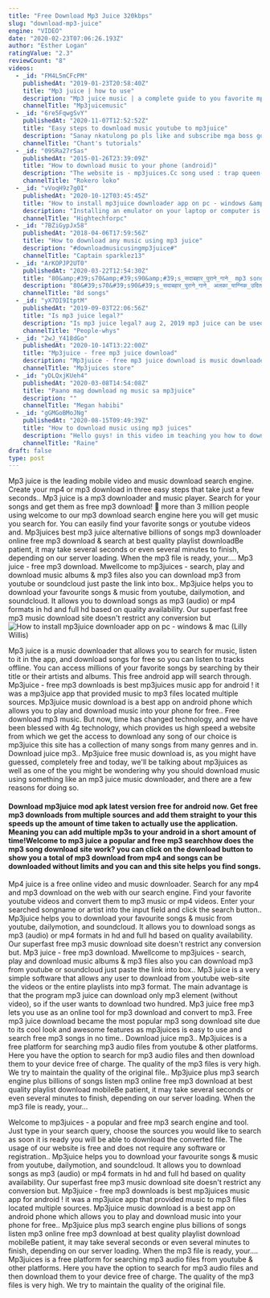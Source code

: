 ```yaml
---
title: "Free Download Mp3 Juice 320kbps"
slug: "download-mp3-juice"
engine: "VIDEO"
date: "2020-02-23T07:06:26.193Z"
author: "Esther Logan"
ratingValue: "2.3"
reviewCount: "8"
videos:
  - _id: "FM4L5mCFcPM"
    publishedAt: "2019-01-23T20:58:40Z"
    title: "Mp3 juice | how to use"
    description: "Mp3 juice music | a complete guide to you favorite mp3 juice. It is very simple to get mp3 juices without any hard process. Get your mp3juice with easy steps"
    channelTitle: "Mp3juicemusic"
  - _id: "6re5FqwgSvY"
    publishedAt: "2020-11-07T12:52:52Z"
    title: "Easy steps to download music youtube to mp3juice"
    description: "Sanay nkatulong po pls like and subscribe mga boss god bless."
    channelTitle: "Chant's tutorials"
  - _id: "09SRa27rSas"
    publishedAt: "2015-01-26T23:39:09Z"
    title: "How to download music to your phone (android)"
    description: "The website is - mp3juices.Cc song used : trap queen- fetty wap."
    channelTitle: "Rokero loko"
  - _id: "vVoqH9z7g0I"
    publishedAt: "2020-10-12T03:45:45Z"
    title: "How to install mp3juice downloader app on pc - windows &amp;amp; mac"
    description: "Installing an emulator on your laptop or computer is the best way to use the mp3juice app on pc."
    channelTitle: "Hightechforpc"
  - _id: "7BZiGypJx58"
    publishedAt: "2018-04-06T17:59:56Z"
    title: "How to download any music using mp3 juice"
    description: "#downloadmusicusingmp3juice#"
    channelTitle: "Captain sparklez13"
  - _id: "ArKOPJP2UT0"
    publishedAt: "2020-03-22T12:54:30Z"
    title: "80&amp;#39;s70&amp;#39;s90&amp;#39;s_सदाबहार_पुराने_गाने_ mp3 song - mp3 juice - ytmp3 - tubidy - dj punjab - mp3 download"
    description: "80&#39;s70&#39;s90&#39;s_सदाबहार_पुराने_गाने_ अलका_याग्निक_उदित_नारायण_लता_मंगेशकर_कुमार_सानू.Mp4 mp3 song, mp3 juice, ytmp3,"
    channelTitle: "8d songs"
  - _id: "yX7DI9ItptM"
    publishedAt: "2019-09-03T22:06:56Z"
    title: "Is mp3 juice legal?"
    description: "Is mp3 juice legal? aug 2, 2019 mp3 juice can be used in a legal way as well as illegal. When you are downloading a music that is not royalty-free, you as well"
    channelTitle: "People·whys"
  - _id: "2wJ_Y418dGo"
    publishedAt: "2020-10-14T13:22:00Z"
    title: "Mp3juice - free mp3 juice download"
    description: "Mp3juice - free mp3 juice download is music downloader app. Its free to use at all no login require. App link"
    channelTitle: "Mp3juices store"
  - _id: "yDLQxjKUeh4"
    publishedAt: "2020-03-08T14:54:08Z"
    title: "Paano mag download ng music sa mp3juice"
    description: ""
    channelTitle: "Megan habibi"
  - _id: "gGMGoBMoJNg"
    publishedAt: "2020-08-15T09:49:39Z"
    title: "How to download music using mp3 juices"
    description: "Hello guys! in this video im teaching you how to download music using mp3 juices on chrome hope you like it, kindly subscribe to my channel and like this video"
    channelTitle: "Raine"
draft: false
type: post
---
```


Mp3 juice is the leading mobile video and music download search engine. Create your mp4 or mp3 download in three easy steps that take just a few seconds.. Mp3 juice is a mp3 downloader and music player. Search for your songs and get them as free mp3 download! 👥 more than 3 million people using welcome to our mp3 download search engine here you will get music you search for. You can easily find your favorite songs or youtube videos and. Mp3juices best mp3 juice alternative billions of songs mp3 downloader online free mp3 download &amp; search at best quality playlist downloadBe patient, it may take several seconds or even several minutes to finish, depending on our server loading. When the mp3 file is ready, your.... Mp3 juice - free mp3 download. Mwellcome to mp3juices - search, play and download music albums &amp; mp3 files also you can download mp3 from youtube or soundcloud just paste the link into box.. Mp3juice helps you to download your favourite songs &amp; music from youtube, dailymotion, and soundcloud. It allows you to download songs as mp3 (audio) or mp4 formats in hd and full hd based on quality availability. Our superfast free mp3 music download site doesn&#39;t restrict any conversion but
![How to install mp3juice downloader app on pc - windows &amp; mac (Lilly Willis)](https://i.ytimg.com/vi/vVoqH9z7g0I/hqdefault.jpg "How to install mp3juice downloader app on pc - windows &amp; mac (Elijah Schwartz)")

Mp3 juice is a music downloader that allows you to search for music, listen to it in the app, and download songs for free so you can listen to tracks offline. You can access millions of your favorite songs by searching by their title or their artists and albums. This free android app will search through. Mp3juice - free mp3 downloads is best mp3juices music app for android ! it was a mp3juice app that provided music to mp3 files located multiple sources. Mp3juice music download is a best app on android phone which allows you to play and download music into your phone for free.. Free download mp3 music. But now, time has changed technology, and we have been blessed with 4g technology, which provides us high speed a website from which we get the access to download any song of our choice is mp3juice this site has a collection of many songs from many genres and in. Download juice mp3.. Mp3juice free music download is, as you might have guessed, completely free and today, we&#39;ll be talking about mp3juices as well as one of the you might be wondering why you should download music using something like an mp3 juice music downloader, and there are a few reasons for doing so.
<!--inArticleAds-->

<!--galleryOne-->

#### Download mp3juice mod apk latest version free for android now. Get free mp3 downloads from multiple sources and add them straight to your this speeds up the amount of time taken to actually use the application. Meaning you can add multiple mp3s to your android in a short amount of time!Welcome to mp3 juice a popular and free mp3 searchhow does the mp3 song download site work? you can click on the download button to show you a total of mp3 download from mp4 and songs can be downloaded without limits and you can and this site helps you find songs.
<!--inArticleAds-->

<!--galleryTwo-->

Mp4 juice is a free online video and music downloader. Search for any mp4 and mp3 download on the web with our search engine. Find your favorite youtube videos and convert them to mp3 music or mp4 videos. Enter your searched songname or artist into the input field and click the search button.. Mp3juice helps you to download your favourite songs &amp; music from youtube, dailymotion, and soundcloud. It allows you to download songs as mp3 (audio) or mp4 formats in hd and full hd based on quality availability. Our superfast free mp3 music download site doesn&#39;t restrict any conversion but. Mp3 juice - free mp3 download. Mwellcome to mp3juices - search, play and download music albums &amp; mp3 files also you can download mp3 from youtube or soundcloud just paste the link into box.. Mp3 juice is a very simple software that allows any user to download from youtube web-site the videos or the entire playlists into mp3 format. The main advantage is that the program mp3 juice can download only mp3 element (without video), so if the user wants to download two hundred. Mp3 juice free mp3 lets you use as an online tool for mp3 download and convert to mp3. Free mp3 juice download became the most popular mp3 song download site due to its cool look and awesome features as mp3juices is easy to use and search free mp3 songs in no time.. Download juice mp3.. Mp3juices is a free platform for searching mp3 audio files from youtube &amp; other platforms. Here you have the option to search for mp3 audio files and then download them to your device free of charge. The quality of the mp3 files is very high. We try to maintain the quality of the original file.. Mp3juice plus mp3 search engine plus billions of songs listen mp3 online free mp3 download at best quality playlist download mobileBe patient, it may take several seconds or even several minutes to finish, depending on our server loading. When the mp3 file is ready, your...
<!--galleryThree-->

Welcome to mp3juices - a popular and free mp3 search engine and tool. Just type in your search query, choose the sources you would like to search as soon it is ready you will be able to download the converted file. The usage of our website is free and does not require any software or registration.. Mp3juice helps you to download your favourite songs &amp; music from youtube, dailymotion, and soundcloud. It allows you to download songs as mp3 (audio) or mp4 formats in hd and full hd based on quality availability. Our superfast free mp3 music download site doesn&#39;t restrict any conversion but. Mp3juice - free mp3 downloads is best mp3juices music app for android ! it was a mp3juice app that provided music to mp3 files located multiple sources. Mp3juice music download is a best app on android phone which allows you to play and download music into your phone for free.. Mp3juice plus mp3 search engine plus billions of songs listen mp3 online free mp3 download at best quality playlist download mobileBe patient, it may take several seconds or even several minutes to finish, depending on our server loading. When the mp3 file is ready, your.... Mp3juices is a free platform for searching mp3 audio files from youtube &amp; other platforms. Here you have the option to search for mp3 audio files and then download them to your device free of charge. The quality of the mp3 files is very high. We try to maintain the quality of the original file.
